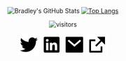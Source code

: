<center>

![Bradley's GitHub Stats](https://github-readme-stats.vercel.app/api?username=bradleybowman&custom_title=GitHub%20Stats&include_all_commits=true&count_private=true&&show_icons=true&theme=onedark)
[![Top Langs](https://github-readme-stats.vercel.app/api/top-langs/?username=bradleybowman&layout=compact&show_icons=true&theme=onedark)](https://github.com/anuraghazra/github-readme-stats)

</center>

<center>

![visitors](https://visitor-badge.glitch.me/badge?page_id=bradleybowman.bradleybowman)


[![Twitter Logo](/assets/twitter-fill.svg)](https://www.twitter.com/bradleydbowman)
[![LinkedIn Logo](/assets/linkedin-box-fill.svg)](https://www.linkedin.com/in/bradleydbowman)
[![Mail Logo](/assets/mail-fill.svg)](mailto:bradleybowman@sabertech.dev)
[![External Link](/assets/external-link-fill.svg)](https://sabertech.dev)

</center>
